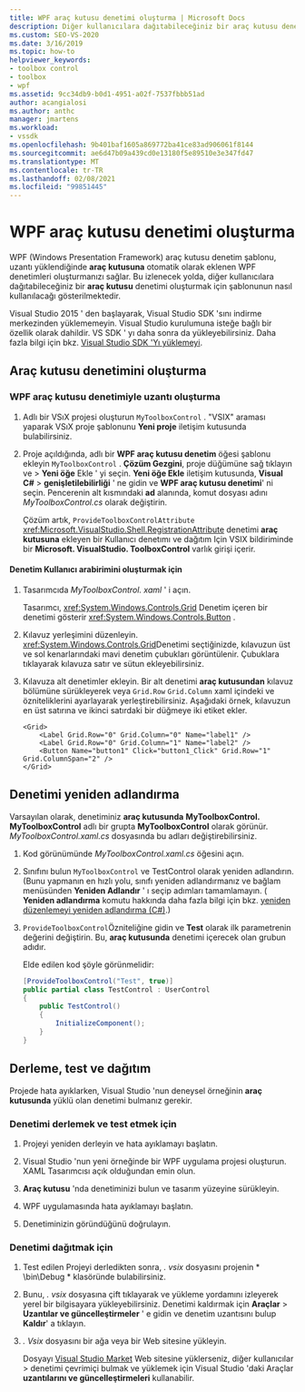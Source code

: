 ```yaml
---
title: WPF araç kutusu denetimi oluşturma | Microsoft Docs
description: Diğer kullanıcılara dağıtabileceğiniz bir araç kutusu denetimi oluşturmak için WPF araç kutusu denetim şablonunu nasıl kullanacağınızı öğrenin.
ms.custom: SEO-VS-2020
ms.date: 3/16/2019
ms.topic: how-to
helpviewer_keywords:
- toolbox control
- toolbox
- wpf
ms.assetid: 9cc34db9-b0d1-4951-a02f-7537fbbb51ad
author: acangialosi
ms.author: anthc
manager: jmartens
ms.workload:
- vssdk
ms.openlocfilehash: 9b401baf1605a869772ba41ce83ad906061f8144
ms.sourcegitcommit: ae6d47b09a439cd0e13180f5e89510e3e347fd47
ms.translationtype: MT
ms.contentlocale: tr-TR
ms.lasthandoff: 02/08/2021
ms.locfileid: "99851445"
---
```

# <a name="create-a-wpf-toolbox-control"></a>WPF araç kutusu denetimi oluşturma

WPF (Windows Presentation Framework) araç kutusu denetim şablonu, uzantı yüklendiğinde **araç kutusuna** otomatik olarak eklenen WPF denetimleri oluşturmanızı sağlar. Bu izlenecek yolda, diğer kullanıcılara dağıtabileceğiniz bir **araç kutusu** denetimi oluşturmak için şablonunun nasıl kullanılacağı gösterilmektedir.

Visual Studio 2015 ' den başlayarak, Visual Studio SDK 'sını indirme merkezinden yüklememeyin. Visual Studio kurulumuna isteğe bağlı bir özellik olarak dahildir. VS SDK ' yı daha sonra da yükleyebilirsiniz. Daha fazla bilgi için bkz. [Visual Studio SDK 'Yı yüklemeyi](../extensibility/installing-the-visual-studio-sdk.md).

## <a name="create-the-toolbox-control"></a>Araç kutusu denetimini oluşturma

### <a name="create-an-extension-with-a-wpf-toolbox-control"></a>WPF araç kutusu denetimiyle uzantı oluşturma

1. Adlı bir VSıX projesi oluşturun `MyToolboxControl` . "VSIX" araması yaparak VSıX proje şablonunu **Yeni proje** iletişim kutusunda bulabilirsiniz.

2. Proje açıldığında, adlı bir **WPF araç kutusu denetim** öğesi şablonu ekleyin `MyToolboxControl` . **Çözüm Gezgini**, proje düğümüne sağ tıklayın ve   >  **Yeni öğe** Ekle ' yi seçin. **Yeni öğe Ekle** iletişim kutusunda, **Visual C#**  >  **genişletilebilirliği** ' ne gidin ve **WPF araç kutusu denetimi**' ni seçin. Pencerenin alt kısmındaki **ad** alanında, komut dosyası adını *MyToolboxControl.cs* olarak değiştirin.

    Çözüm artık, `ProvideToolboxControlAttribute` <xref:Microsoft.VisualStudio.Shell.RegistrationAttribute> denetimi **araç kutusuna** ekleyen bir Kullanıcı denetımı ve dağıtım Için VSIX bildiriminde bir **Microsoft. VisualStudio. ToolboxControl** varlık girişi içerir.

#### <a name="to-create-the-control-ui"></a>Denetim Kullanıcı arabirimini oluşturmak için

1. Tasarımcıda *MyToolboxControl. xaml* ' i açın.

    Tasarımcı, <xref:System.Windows.Controls.Grid> Denetim içeren bir denetimi gösterir <xref:System.Windows.Controls.Button> .

2. Kılavuz yerleşimini düzenleyin. <xref:System.Windows.Controls.Grid>Denetimi seçtiğinizde, kılavuzun üst ve sol kenarlarındaki mavi denetim çubukları görüntülenir. Çubuklara tıklayarak kılavuza satır ve sütun ekleyebilirsiniz.

3. Kılavuza alt denetimler ekleyin. Bir alt denetimi **araç kutusundan** kılavuz bölümüne sürükleyerek veya `Grid.Row` `Grid.Column` xaml içindeki ve özniteliklerini ayarlayarak yerleştirebilirsiniz. Aşağıdaki örnek, kılavuzun en üst satırına ve ikinci satırdaki bir düğmeye iki etiket ekler.

    ```xaml
    <Grid>
        <Label Grid.Row="0" Grid.Column="0" Name="label1" />
        <Label Grid.Row="0" Grid.Column="1" Name="label2" />
        <Button Name="button1" Click="button1_Click" Grid.Row="1" Grid.ColumnSpan="2" />
    </Grid>
    ```

## <a name="renaming-the-control"></a>Denetimi yeniden adlandırma

 Varsayılan olarak, denetiminiz **araç kutusunda** **MyToolboxControl. MyToolboxControl** adlı bir grupta **MyToolboxControl** olarak görünür. *MyToolboxControl.xaml.cs* dosyasında bu adları değiştirebilirsiniz.

1. Kod görünümünde *MyToolboxControl.xaml.cs* öğesini açın.

2. Sınıfını bulun `MyToolboxControl` ve TestControl olarak yeniden adlandırın. (Bunu yapmanın en hızlı yolu, sınıfı yeniden adlandırmanız ve bağlam menüsünden **Yeniden Adlandır** ' ı seçip adımları tamamlamayın. ( **Yeniden adlandırma** komutu hakkında daha fazla bilgi için bkz. [yeniden düzenlemeyi yeniden adlandırma (C#)](../ide/reference/rename.md).)

3. `ProvideToolboxControl`Özniteliğine gidin ve **Test** olarak ilk parametrenin değerini değiştirin. Bu, **araç kutusunda** denetimi içerecek olan grubun adıdır.

    Elde edilen kod şöyle görünmelidir:

    ```csharp
    [ProvideToolboxControl("Test", true)]
    public partial class TestControl : UserControl
    {
        public TestControl()
        {
            InitializeComponent();
        }
    }
    ```

## <a name="build-test-and-deployment"></a>Derleme, test ve dağıtım

 Projede hata ayıklarken, Visual Studio 'nun deneysel örneğinin **araç kutusunda** yüklü olan denetimi bulmanız gerekir.

### <a name="to-build-and-test-the-control"></a>Denetimi derlemek ve test etmek için

1. Projeyi yeniden derleyin ve hata ayıklamayı başlatın.

2. Visual Studio 'nun yeni örneğinde bir WPF uygulama projesi oluşturun. XAML Tasarımcısı açık olduğundan emin olun.

3. **Araç kutusu** 'nda denetiminizi bulun ve tasarım yüzeyine sürükleyin.

4. WPF uygulamasında hata ayıklamayı başlatın.

5. Denetiminizin göründüğünü doğrulayın.

### <a name="to-deploy-the-control"></a>Denetimi dağıtmak için

1. Test edilen Projeyi derledikten sonra, *. vsix* dosyasını projenin * \bin\Debug \* klasöründe bulabilirsiniz.

2. Bunu, *. vsix* dosyasına çift tıklayarak ve yükleme yordamını izleyerek yerel bir bilgisayara yükleyebilirsiniz. Denetimi kaldırmak için **Araçlar**  >  **Uzantılar ve güncelleştirmeler** ' e gidin ve denetim uzantısını bulup **Kaldır**' a tıklayın.

3. *. Vsix* dosyasını bir ağa veya bir Web sitesine yükleyin.

    Dosyayı [Visual Studio Market](https://marketplace.visualstudio.com/) Web sitesine yüklerseniz, diğer kullanıcılar   >  denetimi çevrimiçi bulmak ve yüklemek için Visual Studio 'daki Araçlar **uzantılarını ve güncelleştirmeleri** kullanabilir.
